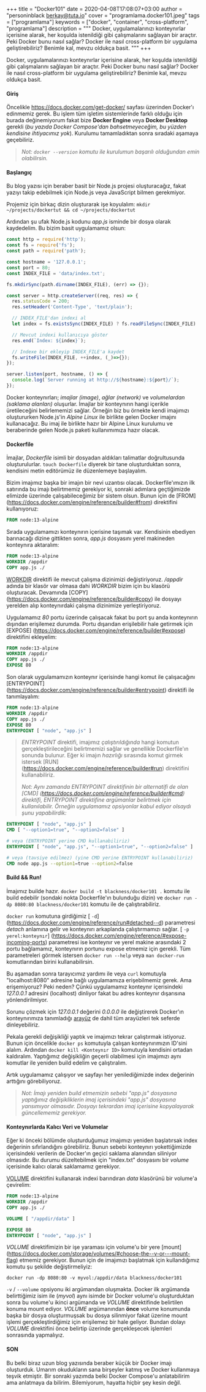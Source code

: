 +++
title = "Docker101"
date = 2020-04-08T17:08:07+03:00
author = "personinblack <berkay@tuta.io>"
cover = "programlama.docker101.jpeg"
tags = ["programlama"]
keywords = ["docker", "container", "cross-platform", "programlama"]
description = """
Docker, uygulamalarınızı konteynırlar içerisine alarak, her koşulda istenildiği gibi
çalışmalarını sağlayan bir araçtır. Peki Docker bunu nasıl sağlar? Docker ile nasıl
cross-platform bir uygulama geliştirebiliriz? Benimle kal, mevzu oldukça basit.
"""
+++

Docker, uygulamalarınızı konteynırlar içerisine alarak, her koşulda istenildiği gibi
çalışmalarını sağlayan bir araçtır. Peki Docker bunu nasıl sağlar? Docker ile nasıl
cross-platform bir uygulama geliştirebiliriz? Benimle kal, mevzu oldukça basit.

#### Giriş

Öncelikle https://docs.docker.com/get-docker/ sayfası üzerinden Docker'ı edinmemiz gerek.
Bu işlem tüm işletim sistemlerinde farklı olduğu için burada değinemiyorum fakat bize
**Docker Engine** veya **Docker Desktop** gerekli (*bu yazıda Docker Compose'dan
bahsetmeyeceğim, bu yüzden kendisine ihtiyacımız yok*). Kurulumu tamamladıktan sonra
sıradaki aşamaya geçebiliriz.

> *Not: `docker --version` komutu ile kurulumun başarılı olduğundan emin olabilirsin.*

#### Başlangıç

Bu blog yazısı için beraber basit bir Node.js projesi oluşturacağız, fakat yazıyı takip
edebilmek için Node.js veya JavaScript bilmen gerekmiyor.

Projemiz için birkaç dizin oluşturarak işe koyulalım: `mkdir ~/projects/dockertut && cd
~/projects/dockertut`

Ardından şu ufak Node.js kodunu *app.js* isminde bir dosya olarak kaydedelim. Bu bizim
basit uygulamamız olsun:

```javascript
const http = require('http');
const fs = require('fs');
const path = require('path');

const hostname = '127.0.0.1';
const port = 80;
const INDEX_FILE = 'data/index.txt';

fs.mkdirSync(path.dirname(INDEX_FILE), (err) => {});

const server = http.createServer((req, res) => {
  res.statusCode = 200;
  res.setHeader('Content-Type', 'text/plain');

  // INDEX_FILE'dan indexi al
  let index = fs.existsSync(INDEX_FILE) ? fs.readFileSync(INDEX_FILE) : 0;

  // Mevcut indexi kullanıcıya göster
  res.end(`Index: ${index}`);

  // Indexe bir ekleyip INDEX_FILE'a kaydet
  fs.writeFile(INDEX_FILE, ++index, (_)=>{});
});

server.listen(port, hostname, () => {
  console.log(`Server running at http://${hostname}:${port}/`);
});
```

Docker konteynırları; *imajlar (image)*, *ağlar (network)* ve *volumelardan (saklama
alanları)* oluşurlar. İmajlar bir konteynırın hangi içerikle üretileceğini belirlememizi
sağlar. Örneğin biz bu örnekte kendi imajımızı oluştururken Node.js'in *Alpine Linux* ile
birlikte gelen Docker imajını kullanacağız. Bu imaj ile birlikte hazır bir Alpine Linux
kurulumu ve beraberinde gelen Node.js paketi kullanımımıza hazır olacak.

#### Dockerfile

İmajlar, *Dockerfile* isimli bir dosyadan aldıkları talimatlar doğrultusunda
oluşturulurlar. `touch Dockerfile` diyerek bir tane oluşturduktan sonra, kendisini metin
editörümüz ile düzenlemeye başlayalım.

Bizim imajımız başka bir imajın bir nevi uzantısı olacak. Dockerfile'ımızın ilk
satırında bu imajı belirtmemiz gerekiyor ki, sonraki adımlara geçtiğimizde elimizde
üzerinde çalışabileceğimiz bir sistem olsun. Bunun için de [FROM]
(https://docs.docker.com/engine/reference/builder#from) direktifini kullanıyoruz:

```Dockerfile
FROM node:13-alpine
```

Sırada uygulamamızı konteynırın içerisine taşımak var. Kendisinin ebediyen barınacağı
dizine gittikten sonra, *app.js* dosyasını yerel makineden konteynıra aktaralım:

```Dockerfile
FROM node:13-alpine
WORKDIR /appdir
COPY app.js ./
```

[WORKDIR](https://docs.docker.com/engine/reference/builder#workdir) direktifi ile
mevcut çalışma dizinimizi değiştiriyoruz. */appdir* adında bir klasör var olmasa dahi
*WORKDIR* bizim için bu klasörü oluşturacak. Devamında [COPY]
(https://docs.docker.com/engine/reference/builder#copy) ile dosyayı yerelden alıp
konteynırdaki çalışma dizinimize yerleştiriyoruz.

Uygulamamız *80* portu üzerinde çalışacak fakat bu port şu anda konteynırın dışından
erişilemez durumda. Portu dışarıdan erişilebilir hale getirmek için [EXPOSE]
(https://docs.docker.com/engine/reference/builder#expose) direktifini ekleyelim:

```Dockerfile
FROM node:13-alpine
WORKDIR /appdir
COPY app.js ./
EXPOSE 80
```

Son olarak uygulamamızın konteynır içerisinde hangi komut ile çalışacağını [ENTRYPOINT]
(https://docs.docker.com/engine/reference/builder#entrypoint) direktifi ile tanımlayalım:

```Dockerfile
FROM node:13-alpine
WORKDIR /appdir
COPY app.js ./
EXPOSE 80
ENTRYPOINT [ "node", "app.js" ]
```

> *ENTRYPOINT* direktifi, imajımız *çalıştırıldığında* hangi komutun gerçekleştirileceğini
> belirtmemizi sağlar ve genellikle Dockerfile'ın sonunda bulunur. Eğer ki imajın
> *hazırlığı* sırasında komut girmek istersek [RUN]
> (https://docs.docker.com/engine/reference/builder#run) direktifini kullanabiliriz.
>
> *Not: Aynı zamanda ENTRYPOINT direktifinin bir alternatifi de olan [CMD]
> (https://docs.docker.com/engine/reference/builder#cmd) direktifi, ENTRYPOINT
> direktifine argümanlar belirtmek için kullanılabilir. Örneğin uygulamamız opsiyonlar
> kabul ediyor olsaydı şunu yapabilirdik:*
```Dockerfile
ENTRYPOINT [ "node", "app.js" ]
CMD [ "--option1=true", "--option2=false" ]

# veya (ENTRYPOINT yerine CMD kullanabiliriz)
ENTRYPOINT [ "node", "app.js", "--option1=true", "--option2=false" ]

# veya (tavsiye edilmez) (yine CMD yerine ENTRYPOINT kullanabiliriz)
CMD node app.js --option1=true --option2=false
```

#### Build && Run!

İmajımız builde hazır. `docker build -t blackness/docker101 .` komutu ile
build edebilir (sondaki nokta Dockerfile'ın bulunduğu dizin) ve
`docker run -dp 8080:80 blackness/docker101` komutu ile de çalıştırabiliriz.

`docker run` komutuna girdiğimiz [ `-d`]
(https://docs.docker.com/engine/reference/run#detached--d) parametresi *detach* anlamına
gelir ve konteynırı arkaplanda çalıştırmamızı sağlar. [ `-p yerel:konteynır`]
(https://docs.docker.com/engine/reference/#expose-incoming-ports) parametresi ise
konteynır ve yerel makine arasındaki 2 portu bağlamamız, konteynırın portunu expose
etmemiz için gerekli. Tüm parametreleri görmek istersen `docker run --help` veya
`man docker-run` komutlarından birini kullanabilirsin.

Bu aşamadan sonra tarayıcımız yardımı ile veya `curl` komutuyla "localhost:8080"
adresine bağlı uygulamamıza erişebilmemiz gerek. Ama erişemiyoruz? Peki neden? Çünkü
uygulamamız konteynır içerisindeki *127.0.0.1* adresini (localhost) dinliyor fakat
bu adres konteynır dışarısına yönlendirilmiyor.

Sorunu çözmek için *127.0.0.1* değerini *0.0.0.0* ile değiştirerek Docker'ın
konteynırımıza tanımladığı [arayüz](https://en.wikipedia.org/wiki/Network_interface) de
dahil tüm arayüzleri tek seferde dinleyebiliriz.

Pekala gerekli değişikliği yaptık ve imajımızı tekrar çalıştırmak istiyoruz. Bunun
için öncelikle `docker ps` komutuyla çalışan konteynırımızın ID'sini alalım. Ardından
`docker kill <Konteynır ID>` komutuyla kendisini ortadan kaldıralım. Yaptığımız
değişikliğin geçerli olabilmesi için imajımızı aynı komutlar ile yeniden build edelim ve
çalıştıralım.

Artık uygulamamız çalışıyor ve sayfayı her yenilediğimizde index değerinin arttığını
görebiliyoruz.

> *Not: İmajı yeniden build etmemizin sebebi "app.js" dosyasına yaptığımız
> değişikliklerin imaj içerisindeki "app.js" dosyasına yansımıyor olmasıdır. Dosyayı
> tekrardan imaj içerisine kopyalayarak güncellememiz gerekiyor.*

#### Konteynırlarda Kalıcı Veri ve Volumelar

Eğer ki önceki bölümde oluşturduğumuz imajımızı yeniden başlatırsak index değerinin
sıfırlandığını görebiliriz. Bunun sebebi konteynırı yokettiğimizde içerisindeki verilerin
de Docker'ın geçici saklama alanından siliniyor olmasıdır. Bu durumu düzeltebilmek için
"index.txt" dosyasını bir *volume* içerisinde kalıcı olarak saklamamız gerekiyor.

[VOLUME](https://docs.docker.com/engine/reference/builder#volume) direktifini kullanarak
indexi barındıran *data* klasörünü bir volume'a çevirelim:

```Dockerfile
FROM node:13-alpine
WORKDIR /appdir
COPY app.js ./

VOLUME [ "/appdir/data" ]

EXPOSE 80
ENTRYPOINT [ "node", "app.js" ]
```

*VOLUME* direktifimizin bir işe yaraması için volume'u bir yere [mount]
(https://docs.docker.com/storage/volumes/#choose-the--v-or---mount-flag)
etmemiz gerekiyor. Bunun için de imajımızı başlatmak için kullandığımız komutu şu şekilde
değiştirmeliyiz:

`docker run -dp 8080:80 -v myvol:/appdir/data blackness/docker101`

`-v` / `--volume` opsiyonu iki argümandan oluşmakta. Docker ilk argümanda belirttiğimiz
isim ile (*myvol*) aynı isimde bir Docker volume'u oluşturduktan sonra bu volume'u
ikinci argümanda ve *VOLUME* direktifinde belirtilen konuma mount ediyor. *VOLUME*
argümanından **önce** volume konumunda başka bir dosya oluşturmuşsak bu dosya silinmiyor
fakat üzerine mount işlemi gerçekleştirdiğimiz için erişilemez bir hale geliyor. Bundan
dolayı *VOLUME* direktifini önce belirtip üzerinde gerçekleşecek işlemleri sonrasında
yapmalıyız.

#### SON

Bu belki biraz uzun blog yazısında beraber küçük bir Docker imajı oluşturduk. Umarım
okudukların sana birşeyler katmış ve Docker kullanmaya teşvik etmiştir. Bir sonraki
yazımda belki Docker Compose'u anlatabilirim ama anlatmaya da bilirim. Bilemiyorum,
hayatta hiçbir şey kesin değil.
